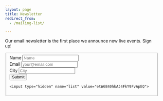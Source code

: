 ```yaml
---
layout: page
title: Newsletter
redirect_from:
  - /mailing-list/

---
```


Our email newsletter is the first place we announce new live events. Sign up!

<form action="http://www.grownupsreadthingstheywroteaskids.com/sendy/subscribe" method="POST" accept-charset="utf-8" class="pure-form pure-form-aligned">
  <fieldset>
  <div class="pure-control-group">
  	<label for="name">Name</label>
  	<input type="text" name="name" id="name" placeholder="Name">
  </div>

  <div class="pure-control-group">
  	<label for="email">Email</label>
  	<input type="text" name="email" id="email" placeholder="your@email.com">
  </div>

  <div class="pure-control-group">
	 <label for="City">City</label>
	 <input type="text" name="City" id="City" placeholder="City">
  </div>

  <div class="pure-controls">
	 <button type="submit" class="pure-button pure-button-primary" name="submit" id="submit">Submit</button>
  </div>

    <input type="hidden" name="list" value="etW6B40hkAJ4FkY9FvApEQ">

  </fieldset>
</form>


<script type="text/javascript">
var hashParams = window.location.hash.substr(1).split('&');
for(var i = 0; i < hashParams.length; i++){
    var p = hashParams[i].split('=');
    document.getElementById(p[0]).value = decodeURIComponent(p[1]);;
}
</script>

